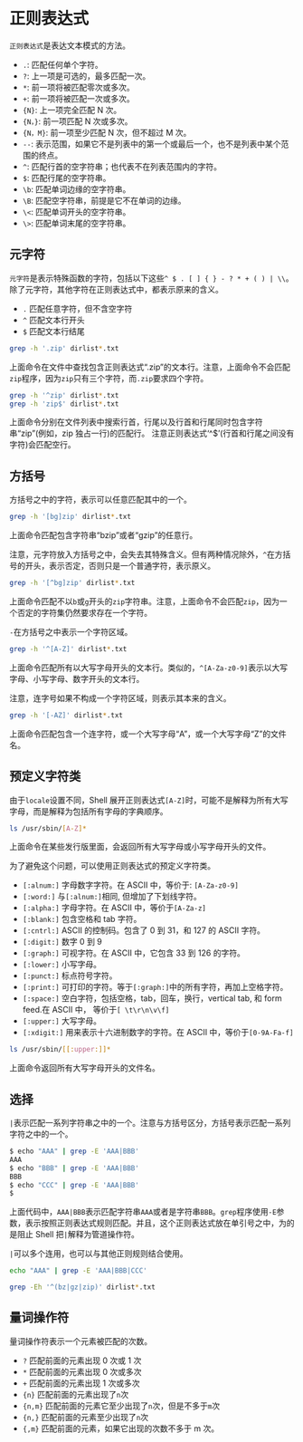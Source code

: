 # 正则表达式

`正则表达式`是表达文本模式的方法。

- `.`: 匹配任何单个字符。
- `?`: 上一项是可选的，最多匹配一次。
- `*`: 前一项将被匹配零次或多次。
- `+`: 前一项将被匹配一次或多次。
- `{N}`: 上一项完全匹配 N 次。
- `{N，}`: 前一项匹配 N 次或多次。
- `{N，M}`: 前一项至少匹配 N 次，但不超过 M 次。
- `--`: 表示范围，如果它不是列表中的第一个或最后一个，也不是列表中某个范围的终点。
- `^`: 匹配行首的空字符串；也代表不在列表范围内的字符。
- `$`: 匹配行尾的空字符串。
- `\b`: 匹配单词边缘的空字符串。
- `\B`: 匹配空字符串，前提是它不在单词的边缘。
- `\<`: 匹配单词开头的空字符串。
- `\>`: 匹配单词末尾的空字符串。

## 元字符

`元字符`是表示特殊函数的字符，包括以下这些`^ $ . [ ] { } - ? * + ( ) | \\`。除了元字符，其他字符在正则表达式中，都表示原来的含义。

- `.` 匹配任意字符，但不含空字符
- `^` 匹配文本行开头
- `$` 匹配文本行结尾

```bash
grep -h '.zip' dirlist*.txt
```

上面命令在文件中查找包含正则表达式“.zip”的文本行。注意，上面命令不会匹配`zip`程序，因为`zip`只有三个字符，而`.zip`要求四个字符。

```bash
grep -h '^zip' dirlist*.txt
grep -h 'zip$' dirlist*.txt
```

上面命令分别在文件列表中搜索行首，行尾以及行首和行尾同时包含字符串“zip”(例如，zip 独占一行)的匹配行。 注意正则表达式‘^\$’(行首和行尾之间没有字符)会匹配空行。

## 方括号

方括号之中的字符，表示可以任意匹配其中的一个。

```bash
grep -h '[bg]zip' dirlist*.txt
```

上面命令匹配包含字符串“bzip”或者“gzip”的任意行。

注意，元字符放入方括号之中，会失去其特殊含义。但有两种情况除外，`^`在方括号的开头，表示否定，否则只是一个普通字符，表示原义。

```bash
grep -h '[^bg]zip' dirlist*.txt
```

上面命令匹配不以`b`或`g`开头的`zip`字符串。注意，上面命令不会匹配`zip`，因为一个否定的字符集仍然要求存在一个字符。

`-`在方括号之中表示一个字符区域。

```bash
grep -h '^[A-Z]' dirlist*.txt
```

上面命令匹配所有以大写字母开头的文本行。类似的，`^[A-Za-z0-9]`表示以大写字母、小写字母、数字开头的文本行。

注意，连字号如果不构成一个字符区域，则表示其本来的含义。

```bash
grep -h '[-AZ]' dirlist*.txt
```

上面命令匹配包含一个连字符，或一个大写字母“A”，或一个大写字母“Z”的文件名。

## 预定义字符类

由于`locale`设置不同，Shell 展开正则表达式`[A-Z]`时，可能不是解释为所有大写字母，而是解释为包括所有字母的字典顺序。

```bash
ls /usr/sbin/[A-Z]*
```

上面命令在某些发行版里面，会返回所有大写字母或小写字母开头的文件。

为了避免这个问题，可以使用正则表达式的预定义字符类。

- `[:alnum:]` 字母数字字符。在 ASCII 中，等价于: `[A-Za-z0-9]`
- `[:word:]` 与`[:alnum:]`相同, 但增加了下划线字符。
- `[:alpha:]` 字母字符。在 ASCII 中，等价于`[A-Za-z]`
- `[:blank:]` 包含空格和 tab 字符。
- `[:cntrl:]` ASCII 的控制码。包含了 0 到 31，和 127 的 ASCII 字符。
- `[:digit:]` 数字 0 到 9
- `[:graph:]` 可视字符。在 ASCII 中，它包含 33 到 126 的字符。
- `[:lower:]` 小写字母。
- `[:punct:]` 标点符号字符。
- `[:print:]` 可打印的字符。等于`[:graph:]`中的所有字符，再加上空格字符。
- `[:space:]` 空白字符，包括空格，tab，回车，换行，vertical tab, 和 form feed.在 ASCII 中， 等价于`[ \t\r\n\v\f]`
- `[:upper:]` 大写字母。
- `[:xdigit:]` 用来表示十六进制数字的字符。在 ASCII 中，等价于`[0-9A-Fa-f]`

```bash
ls /usr/sbin/[[:upper:]]*
```

上面命令返回所有大写字母开头的文件名。

## 选择

`|`表示匹配一系列字符串之中的一个。注意与方括号区分，方括号表示匹配一系列字符之中的一个。

```bash
$ echo "AAA" | grep -E 'AAA|BBB'
AAA
$ echo "BBB" | grep -E 'AAA|BBB'
BBB
$ echo "CCC" | grep -E 'AAA|BBB'
$
```

上面代码中，`AAA|BBB`表示匹配字符串`AAA`或者是字符串`BBB`。`grep`程序使用`-E`参数，表示按照正则表达式规则匹配。并且，这个正则表达式放在单引号之中，为的是阻止 Shell 把`|`解释为管道操作符。

`|`可以多个连用，也可以与其他正则规则结合使用。

```bash
echo "AAA" | grep -E 'AAA|BBB|CCC'

grep -Eh '^(bz|gz|zip)' dirlist*.txt
```

## 量词操作符

量词操作符表示一个元素被匹配的次数。

- `?` 匹配前面的元素出现 0 次或 1 次
- `*` 匹配前面的元素出现 0 次或多次
- `+` 匹配前面的元素出现 1 次或多次
- `{n}` 匹配前面的元素出现了`n`次
- `{n,m}` 匹配前面的元素它至少出现了`n`次，但是不多于`m`次
- `{n,}` 匹配前面的元素至少出现了`n`次
- `{,m}` 匹配前面的元素，如果它出现的次数不多于 m 次。
